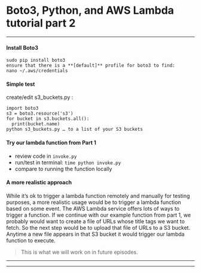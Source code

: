 # Boto3, Python, and AWS Lambda tutorial part 2

***

#### Install Boto3
```
sudo pip install boto3
ensure that there is a **[default]** profile for boto3 to find:
nano ~/.aws/credentials
```

#### Simple test
create/edit s3_buckets.py :
```
import boto3
s3 = boto3.resource('s3')
for bucket in s3.buckets.all():
  print(bucket.name)
python s3_buckets.py … to a list of your S3 buckets
```

#### Try our lambda function from Part 1
* review code in ```invoke.py```
* run/test in terminal: ```time python invoke.py```
* compare to running the function locally

#### A more realistic approach
While it’s ok to trigger a lambda function remotely and manually for testing purposes,
a more realistic usage would be to trigger a lambda function based on some event.
The AWS Lambda service offers lots of ways to trigger a function.
If we continue with our example function from part 1, we probably would want to create
a file of URLs whose title tags we want to fetch.  So the next step would be to upload
that file of URLs to a S3 bucket.  Anytime a new file appears in that S3 bucket it
would trigger our lambda function to execute.

> This is what we will work on in future episodes.

***
***
